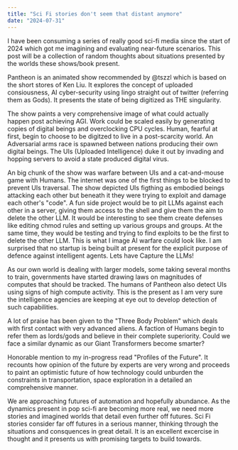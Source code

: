 ```yaml
---
title: "Sci Fi stories don't seem that distant anymore"
date: "2024-07-31"
---
```


I have been consuming a series of really good sci-fi media since the start of 2024 which got me imagining and evaluating near-future scenarios. This post will be a collection of random thoughts about situations presented by the worlds these shows/book present.

Pantheon is an animated show recommended by @tszzl which is based on the short stores of Ken Liu. It explores the concept of uploaded consiousness, AI cyber-security using lingo straight out of twitter (referring them as Gods). It presents the state of being digitized as THE singularity. 

The show paints a very comprehensive image of what could actually happen post achieving AGI. Work could be scaled easily by generating copies of digital beings and overclocking CPU cycles. Human, fearful at first, begin to choose to be digitzed to live in a post-scarcity world. An Adversarial arms race is spawned between nations producing their own digital beings. The UIs (Uploaded Intelligence) duke it out by invading and hopping servers to avoid a state produced digital virus. 

An big chunk of the show was warfare between UIs and a cat-and-mouse game with Humans. The internet was one of the first things to be blocked to prevent UIs traversal. The show depicted UIs figthing as embodied beings attacking each other but beneath it they were trying to exploit and damage each other's "code". A fun side project would be to pit LLMs against each other in a server, giving them access to the shell and give them the aim to delete the other LLM. It would be interesting to see them create defenses like editing chmod rules and setting up various groups and groups. At the same time, they would be testing and trying to find exploits to be the first to delete the other LLM. This is what I image AI warfare could look like. I am surprised that no startup is being built at present for the explicit purpose of defence against intelligent agents. Lets have Capture the LLMs!

As our own world is dealing with larger models, some taking several months to train, governments have started drawing laws on magnitudes of computes that should be tracked. The humans of Pantheon also detect UIs using signs of high compute activity. This is the present as I am very sure the intelligence agencies are keeping at eye out to develop detection of such capabilities.

A lot of praise has been given to the "Three Body Problem" which deals with first contact with very advanced aliens. A faction of Humans begin to refer them as lords/gods and believe in their complete superiority. Could we face a similar dynamic as our Giant Transformers become smarter? 

Honorable mention to my in-progress read "Profiles of the Future". It recounts how opinion of the future by experts are very wrong and proceeds to paint an optimistic future of how technology could unburden the constraints in transportation, space exploration in a detailed an comprehensive manner. 

We are approaching futures of automation and hopefully abundance. As the dynamics present in pop sci-fi are becoming more real, we need more stories and imagined worlds that detail even further off futures. Sci Fi stories consider far off futures in a serious manner, thinking through the situations and consquences in great detail. It is an excellent excercise in thought and it presents us with promising targets to build towards.
